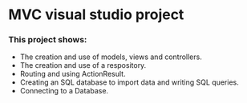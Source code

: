 <h1>MVC visual studio project</h1>

<h3>This project shows: </h3>
<ul>
  <li>The creation and use of models, views and controllers.</li>
  <li>The creation and use of a respository.</li> 
  <li>Routing and using ActionResult.</li>
  <li>Creating an SQL database to import data and writing SQL queries.</li> 
  <li>Connecting to a Database.</li> 
</ul>

